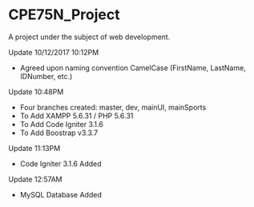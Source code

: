 # CPE75N_Project
A project under the subject of web development.


Update  10/12/2017 10:12PM
 - Agreed upon naming convention CamelCase (FirstName, LastName, IDNumber, etc.)

Update 10:48PM
 - Four branches created: master, dev, mainUI, mainSports  
 - To Add XAMPP 5.6.31 / PHP 5.6.31
 - To Add Code Igniter 3.1.6
 - To Add Boostrap v3.3.7

Update 11:13PM
- Code Igniter 3.1.6 Added

Update 12:57AM
- MySQL Database Added
